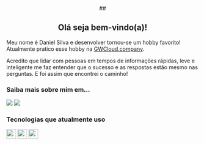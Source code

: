 <div align="center">
  ## <h2>Olá seja bem-vindo(a)!</h2>
</div>

Meu nome é Daniel Silva e desenvolver tornou-se um hobby favorito!
Atualmente pratico esse hobby na [GWCloud.company](https://www.gwcloud.company/).

Acredito que lidar com pessoas em tempos de informações rápidas, leve e inteligente me faz entender que o sucesso e as respostas estão mesmo nas perguntas. 
E foi assim que encontrei o caminho! 

### Saiba mais sobre mim em...
  
<p align="left">
  <a href="https://www.instagram.com/daniel.dxp/" alt="Instagram">
  <img src="https://img.shields.io/badge/-Instagram-DF0174?style=for-the-badge&logo=instagram&logoColor=white&link=https:/www.instagram.com/daniel.dxp/"/></a>
  
  <a href="https://www.linkedin.com/in/daniel-silva-dxp/" alt="Linkedin">
  <img src="https://img.shields.io/badge/-Linkedin-0e76a8?style=for-the-badge&logo=Linkedin&logoColor=white&link=https:/www.linkedin.com/in/daniel-silva-dxp/" /></a>
</p>  

### Tecnologias que atualmente uso

<p align="left">
  <img src="https://img.shields.io/badge/react%20-%2320232a.svg?&style=for-the-badge&logo=react&logoColor=%2361DAFB" height="25"/>
  <img src="https://img.shields.io/badge/next%20-%2320232a.svg?&style=for-the-badge&logo=react&logoColor=%2361DAFB" height="25"/>
  <img src="https://img.shields.io/badge/typescript%20-%23007ACC.svg?&style=for-the-badge&logo=typescript&logoColor=white" height="25"/>
</p>
